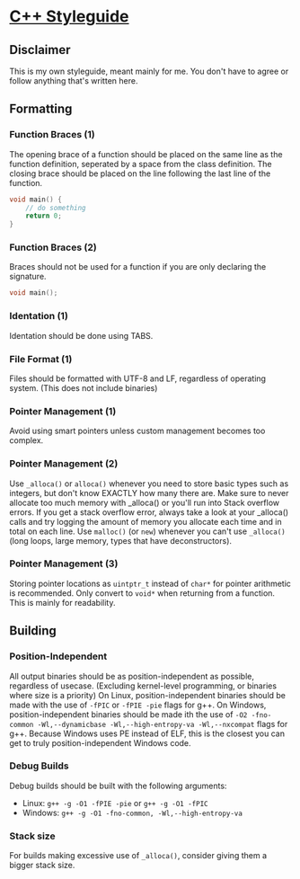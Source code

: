 # [C++ Styleguide](https://cornusandu.github.io/CPP-Styleguide/)
## Disclaimer
This is my own styleguide, meant mainly for me. You don't have to agree or follow anything that's written here.
## Formatting
### Function Braces (1)
The opening brace of a function should be placed on the same line as the function definition, seperated by a space from the class definition. The closing brace should be placed on the line following the last line of the function.
```cpp
void main() {
    // do something
    return 0;
}
```
### Function Braces (2)
Braces should not be used for a function if you are only declaring the signature.
```cpp
void main();
```
### Identation (1)
Identation should be done using TABS.
### File Format (1)
Files should be formatted with UTF-8 and LF, regardless of operating system. (This does not include binaries)
### Pointer Management (1)
Avoid using smart pointers unless custom management becomes too complex.
### Pointer Management (2)
Use `_alloca()` or `alloca()` whenever you need to store basic types such as integers, but don't know EXACTLY how many there are. Make sure to never allocate too much memory with _alloca() or you'll run into Stack overflow errors. If you get a stack overflow error, always take a look at your _alloca() calls and try logging the amount of memory you allocate each time and in total on each line.
Use `malloc()` (or `new`) whenever you can't use `_alloca()` (long loops, large memory, types that have deconstructors).
### Pointer Management (3)
Storing pointer locations as `uintptr_t` instead of `char*` for pointer arithmetic is recommended. Only convert to `void*` when returning from a function. This is mainly for readability.
## Building
### Position-Independent
All output binaries should be as position-independent as possible, regardless of usecase. (Excluding kernel-level programming, or binaries where size is a priority)
On Linux, position-independent binaries should be made with the use of `-fPIC` or `-fPIE -pie` flags for g++.
On Windows, position-independent binaries should be made ith the use of `-O2 -fno-common -Wl,--dynamicbase -Wl,--high-entropy-va -Wl,--nxcompat` flags for g++. Because Windows uses PE instead of ELF, this is the closest you can get to truly position-independent Windows code.
### Debug Builds
Debug builds should be built with the following arguments:
* Linux: `g++ -g -O1 -fPIE -pie` or `g++ -g -O1 -fPIC`
* Windows: `g++ -g -O1 -fno-common, -Wl,--high-entropy-va`
### Stack size
For builds making excessive use of `_alloca()`, consider giving them a bigger stack size.